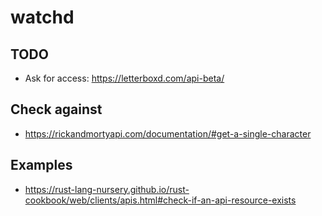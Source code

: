 # watchd

## TODO

- Ask for access: <https://letterboxd.com/api-beta/>

## Check against

- <https://rickandmortyapi.com/documentation/#get-a-single-character>

## Examples

- <https://rust-lang-nursery.github.io/rust-cookbook/web/clients/apis.html#check-if-an-api-resource-exists>
